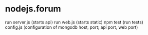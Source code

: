 # nodejs.forum

run server.js (starts api)
run web.js (starts static)
npm test (run tests)
config.js (configuration of mongodb host, port; api port, web port)

